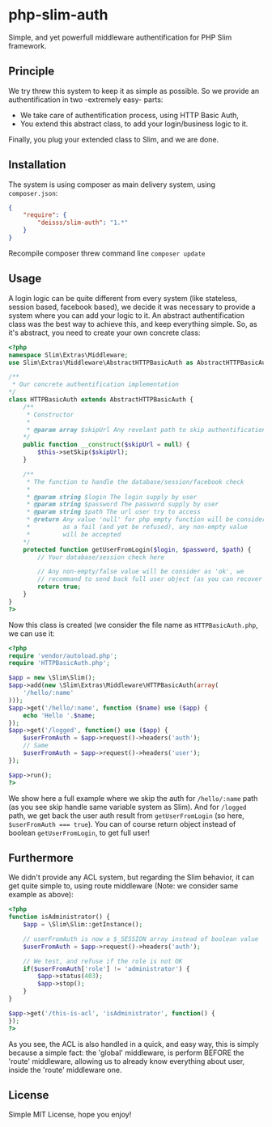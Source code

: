 # php-slim-auth

Simple, and yet powerfull middleware authentification for PHP Slim framework.


## Principle

We try threw this system to keep it as simple as possible. So we provide an authentification in two -extremely easy- parts:
  * We take care of authentification process, using HTTP Basic Auth,
  * You extend this abstract class, to add your login/business logic to it.

Finally, you plug your extended class to Slim, and we are done.


## Installation

The system is using composer as main delivery system, using ```composer.json```:
```json
{
    "require": {
        "deisss/slim-auth": "1.*"
    }
}
```

Recompile composer threw command line ```composer update```


## Usage

A login logic can be quite different from every system (like stateless, session based, facebook based), we decide it was necessary to provide a system where you can add your logic to it. An abstract authentification class was the best way to achieve this, and keep everything simple. So, as it's abstract, you need to create your own concrete class:

```php
<?php
namespace Slim\Extras\Middleware;
use Slim\Extras\Middleware\AbstractHTTPBasicAuth as AbstractHTTPBasicAuth;

/**
 * Our concrete authentification implementation
*/
class HTTPBasicAuth extends AbstractHTTPBasicAuth {
    /**
     * Constructor
     *
     * @param array $skipUrl Any revelant path to skip authentification check
    */
    public function __construct($skipUrl = null) {
        $this->setSkip($skipUrl);
    }

    /**
     * The function to handle the database/session/facebook check
     *
     * @param string $login The login supply by user
     * @param string $password The password supply by user
     * @param string $path The url user try to access
     * @return Any value 'null' for php empty function will be consider
     *         as a fail (and yet be refused), any non-empty value
     *         will be accepted
    */
    protected function getUserFromLogin($login, $password, $path) {
        // Your database/session check here

        // Any non-empty/false value will be consider as 'ok', we
        // recommand to send back full user object (as you can recover it later into route function - see below)
        return true;
    }
}
?>
```

Now this class is created (we consider the file name as ```HTTPBasicAuth.php```, we can use it:

```php
<?php
require 'vendor/autoload.php';
require 'HTTPBasicAuth.php';

$app = new \Slim\Slim();
$app->add(new \Slim\Extras\Middleware\HTTPBasicAuth(array(
    '/hello/:name'
)));
$app->get('/hello/:name', function ($name) use ($app) {
    echo 'Hello '.$name;
});
$app->get('/logged', function() use ($app) {
    $userFromAuth = $app->request()->headers('auth');
    // Same
    $userFromAuth = $app->request()->headers('user');
});

$app->run();
?>
```


We show here a full example where we skip the auth for ```/hello/:name``` path (as you see skip handle same variable system as Slim). And for ```/logged``` path, we get back the user auth result from ```getUserFromLogin``` (so here, ```$userFromAuth === true```). You can of course return object instead of boolean ```getUserFromLogin```, to get full user!


## Furthermore

We didn't provide any ACL system, but regarding the Slim behavior, it can get quite simple to, using route middleware (Note: we consider same example as above):
```php
<?php
function isAdministrator() {
    $app = \Slim\Slim::getInstance();

    // userFromAuth is now a $_SESSION array instead of boolean value
    $userFromAuth = $app->request()->headers('auth');

    // We test, and refuse if the role is not OK
    if($userFromAuth['role'] != 'administrator') {
        $app->status(403);
        $app->stop();
    }
}

$app->get('/this-is-acl', 'isAdministrator', function() {
});
?>
```


As you see, the ACL is also handled in a quick, and easy way, this is simply because a simple fact: the 'global' middleware, is perform BEFORE the 'route' middleware, allowing us to already know everything about user, inside the 'route' middleware one.


## License

Simple MIT License, hope you enjoy!

